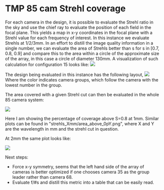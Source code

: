 # TMP 85 cam Strehl coverage

For each camera in the design, it is possible to evaluate the Strehl ratio in the sky and use the chief ray to evaluate the position of each field in the focal plane. This yields a map in x-y coordinates in the focal plane with a Strehl value for each frequency of interest. In this instance we evaluate Strehls at 1/2/3mm. In an effort to distill the image quality information in a single number, we can evaluate the area of Strehls better than s for s in [0.7, 0.8, 0.9] and compare this to the area within a circle of the approximate size of the array, in this case a circle of diameter 130mm. A visualization of such calculation for configuration 15 looks like:
![](../strehls_1mm/15.png)

The design being evaluated in this instance has the following layout,
![](../camera_groups.png)
Where the color indicates camera groups, which follow the camera with the lowest number in the group.

The area covered with a given Strehl cut can then be evaluated in the whole 85 camera system:

![](../strehls_1mm/area_above_0p8.png)

Here I am showing the percentage of coverage above S=0.8 at 1mm. Similar plots can be found in "strehls_Xmm/area_above_0pY.png", where X and Y are the wavelength in mm and the strehl cut in question.

At 2mm the same plot looks like:

![](../strehls_2mm/area_above_0p8.png)

Next steps:

* Force x-y symmetry, seems that the left hand side of the array of cameras is better optimized if one chooses camera 35 as the group leader rather than camera 68.
* Evaluate f/#s and distill this metric into a table that can be easily read.
